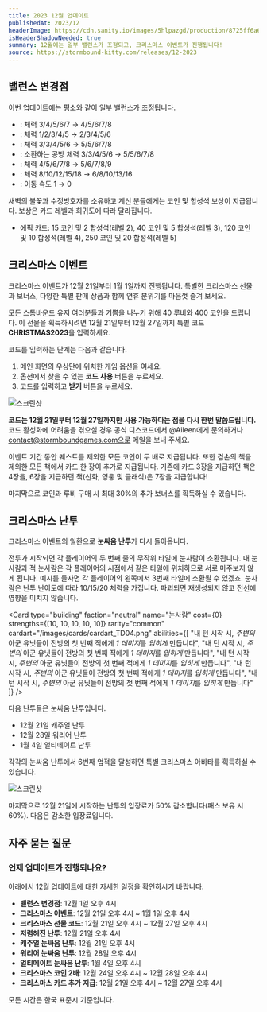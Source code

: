 ```yaml
---
title: 2023 12월 업데이트
publishedAt: 2023/12
headerImage: https://cdn.sanity.io/images/5hlpazgd/production/8725ff6a629d11e1e2ab2e1183982900f6ba86d3-1920x622.png
isHeaderShadowNeeded: true
summary: 12월에는 일부 밸런스가 조정되고, 크리스마스 이벤트가 진행됩니다!
source: https://stormbound-kitty.com/releases/12-2023
---
```


<script>
    import BadgedHeader from "$components/BadgedHeader.svelte";
    import Old from "$components/Old.svelte";
    import New from "$components/New.svelte";
    import ImageBlock from "$components/ImageBlock.svelte";
    import FlexibleList from "$components/FlexibleList.svelte";
    import Icon from "$components/Icon.svelte";
    import Card from "$components/Card.svelte";
    import CardLink from "$components/CardLink.svelte";
    import Comment from "$components/Comment.svelte";
    import DiscountedBrawl from "$components/DiscountedBrawl.md";
</script>

## 밸런스 변경점
이번 업데이트에는 평소와 같이 일부 밸런스가 조정됩니다.

  - <CardLink target="머리 없는 다혈질" />: 체력 <Old>3/4/5/6/7</Old> → <New type="buff">4/5/6/7/8</New>
  - <CardLink target="집결하는 극단원" />: 체력 <Old>1/2/3/4/5</Old> → <New type="buff">2/3/4/5/6</New>
  - <CardLink target="기계 공방" />: 체력 <Old>3/3/4/5/6</Old> → <New type="buff">5/5/6/7/8</New>
  - <CardLink target="기계 노동자" />: 소환하는 공방 체력 <Old>3/3/4/5/6</Old> → <New type="buff">5/5/6/7/8</New>
  - <CardLink target="디버그 로거" />: 체력 <Old>4/5/6/7/8</Old> → <New type="buff">5/6/7/8/9</New>
  - <CardLink target="새벽의 불꽃" />: 체력 <Old>8/10/12/15/18</Old> → <New type="nerf">6/8/10/13/16</New>
  - <CardLink target="수정방호자" />: 이동 속도 <Old>1</Old> → <New type="nerf">0</New>

<Comment>

새벽의 불꽃과 수정방호자를 소유하고 계신 분들에게는 코인 및 합성석 보상이 지급됩니다. 보상은 카드 레벨과 희귀도에 따라 달라집니다.

  - <Icon type="epic" /> 에픽 카드: <Icon type="coin" /> 15 코인 및 <Icon type="stone" /> 2 합성석(레벨 2), <Icon type="coin" /> 40 코인 및 <Icon type="stone" /> 5 합성석(레벨 3), <Icon type="coin" /> 120 코인 및 <Icon type="stone" /> 10 합성석(레벨 4), <Icon type="coin" /> 250 코인 및 <Icon type="stone" /> 20 합성석(레벨 5)

</Comment>

## 크리스마스 이벤트
크리스마스 이벤트가 12월 21일부터 1월 1일까지 진행됩니다. 특별한 크리스마스 선물과 보너스, 다양한 특별 판매 상품과 함께 연휴 분위기를 마음껏 즐겨 보세요.

모든 스톰바운드 유저 여러분들과 기쁨을 나누기 위해 <Icon type="ruby" /> 40 루비와 <Icon type="coin" /> 400 코인을 드립니다. 이 선물을 획득하시려면 12월 21일부터 12월 27일까지 특별 코드 **CHRISTMAS2023**을 입력하세요.

코드를 입력하는 단계는 다음과 같습니다.

1. 메인 화면의 우상단에 위치한 게임 옵션을 여세요.
2. 옵션에서 찾을 수 있는 **코드 사용** 버튼을 누르세요.
3. 코드를 입력하고 **받기** 버튼을 누르세요.

<FlexibleList allowOverflow>
    <img alt="스크린샷" src="https://cdn.sanity.io/images/5hlpazgd/production/782061675a637bde5a5f243153f99e49b82c64e1-1572x1080.png#screenshot" />
</FlexibleList>

**코드는 12월 21일부터 12월 27일까지만 사용 가능하다는 점을 다시 한번 말씀드립니다.** 코드 활성화에 어려움을 겪으실 경우 공식 디스코드에서 @Aileen에게 문의하거나 contact@stormboundgames.com으로 메일을 보내 주세요.

이벤트 기간 동안 퀘스트를 제외한 모든 코인이 두 배로 지급됩니다. 또한 겸손의 책을 제외한 모든 책에서 카드 한 장이 추가로 지급됩니다. 기존에 카드 3장을 지급하던 책은 4장을, 6장을 지급하던 책(신화, 영웅 및 클래식)은 7장을 지급합니다!

마지막으로 코인과 루비 구매 시 최대 30%의 추가 보너스를 획득하실 수 있습니다.

## 크리스마스 난투
크리스마스 이벤트의 일환으로 **눈싸움 난투**가 다시 돌아옵니다.

전투가 시작되면 각 플레이어의 두 번째 줄의 무작위 타일에 눈사람이 소환됩니다. 내 눈사람과 적 눈사람은 각 플레이어의 시점에서 같은 타일에 위치하므로 서로 마주보지 않게 됩니다. 예시를 들자면 각 플레이어의 왼쪽에서 3번째 타일에 소환될 수 있겠죠. 눈사람은 난투 난이도에 따라 10/15/20 체력을 가집니다. 파괴되면 재생성되지 않고 전선에 영향을 미치지 않습니다.

<Card type="building" faction="neutral" name="눈사람" cost={0} strengths={[10, 10, 10, 10, 10]} rarity="common" cardart="/images/cards/cardart_TD04.png" abilities={[
    "내 턴 시작 시, *주변의* 아군 유닛들이 전방의 첫 번째 적에게 *1 데미지*를 *입히게* 만듭니다",
    "내 턴 시작 시, *주변의* 아군 유닛들이 전방의 첫 번째 적에게 *1 데미지*를 *입히게* 만듭니다",
    "내 턴 시작 시, *주변의* 아군 유닛들이 전방의 첫 번째 적에게 *1 데미지*를 *입히게* 만듭니다",
    "내 턴 시작 시, *주변의* 아군 유닛들이 전방의 첫 번째 적에게 *1 데미지*를 *입히게* 만듭니다",
    "내 턴 시작 시, *주변의* 아군 유닛들이 전방의 첫 번째 적에게 *1 데미지*를 *입히게* 만듭니다"
]} />

다음 난투들은 눈싸움 난투입니다.

  - 12월 21일 캐주얼 난투
  - 12월 28일 워리어 난투
  - 1월 4일 얼티메이트 난투

각각의 눈싸움 난투에서 6번째 업적을 달성하면 특별 크리스마스 아바타를 획득하실 수 있습니다.

<FlexibleList allowOverflow>
    <img alt="스크린샷" src="https://cdn.sanity.io/images/5hlpazgd/production/8662a5ad89c0c5e175900eac15f9e510b7e2e3a5-1920x672.png#screenshot" />
</FlexibleList>

마지막으로 12월 21일에 시작하는 난투의 입장료가 50% 감소합니다(패스 보유 시 60%). 다음은 감소한 입장료입니다.

<DiscountedBrawl />

## 자주 묻는 질문
### 언제 업데이트가 진행되나요?
아래에서 12월 업데이트에 대한 자세한 일정을 확인하시기 바랍니다.

  - **밸런스 변경점**: 12월 1일 오후 4시
  - **크리스마스 이벤트**: 12월 21일 오후 4시 ~ 1월 1일 오후 4시
  - **크리스마스 선물 코드**: 12월 21일 오후 4시 ~ 12월 27일 오후 4시
  - **저렴해진 난투**: 12월 21일 오후 4시
  - **캐주얼 눈싸움 난투**: 12월 21일 오후 4시
  - **워리어 눈싸움 난투**: 12월 28일 오후 4시
  - **얼티메이트 눈싸움 난투**: 1월 4일 오후 4시
  - **크리스마스 코인 2배**: 12월 24일 오후 4시 ~ 12월 28일 오후 4시
  - **크리스마스 카드 추가 지급**: 12월 21일 오후 4시 ~ 12월 27일 오후 4시

모든 시간은 한국 표준시 기준입니다.
